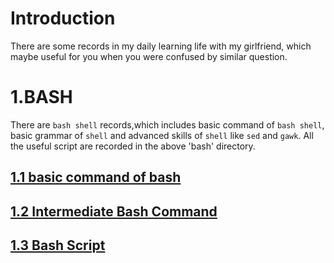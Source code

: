 # Introduction
There are some records in my daily learning life with my girlfriend, which maybe useful for you when you were confused by similar question.
# 1.BASH
There are `bash shell` records,which includes basic command of `bash shell`, basic grammar of `shell` and advanced skills of `shell` like `sed` and `gawk`. All the useful script are recorded in the above 'bash' directory.
## [1.1 basic command of bash](https://github.com/CocoCanstant/Learning/wiki/BASH-Entry-level)
## [1.2 Intermediate Bash Command](https://github.com/CocoCanstant/Learning/wiki/Intermediate-BASH-Command)
## [1.3 Bash Script](https://github.com/CocoCanstant/Learning/wiki/1.3-Bash-Script)
